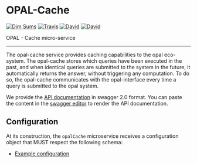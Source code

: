 # OPAL-Cache
[![Dim Sums](https://img.shields.io/badge/made-with_Dim_Sums-4da3ff.svg?style=flat-square)](https://www.opalproject.org)
[![Travis](https://img.shields.io/travis/dsi-icl/eae-compute/master.svg?style=flat-square)](https://travis-ci.org/dsi-icl/OPAL-Cache) 
[![David](https://img.shields.io/david/dsi-icl/eae-compute.svg?style=flat-square)](https://david-dm.org/dsi-icl/OPAL-Cache) 
[![David](https://img.shields.io/david/dev/dsi-icl/eae-compute.svg?style=flat-square)](https://david-dm.org/dsi-icl/OPAL-Cache?type=dev)

OPAL - Cache micro-service

---------------------------

The opal-cache service provides caching capabilities to the opal eco-system. The opal-cache stores which queries have been executed in the past, 
 and when identical queries are submitted to the system in the future, it automatically returns the answer, without triggering any computation.
To do so, the opal-cache communicates with the opal-interface every time a query is submitted to the opal system. 

We provide the [API documentation](doc-api-swagger.yml) in swagger 2.0 format. You can paste the content in the [swagger editor](http://editor.swagger.io/) to render the API documentation.

## Configuration
At its construction, the `opalCache` microservice receives a configuration object that MUST respect the following schema:
 * [Example configuration](config/opal.cache.config.js)
 
